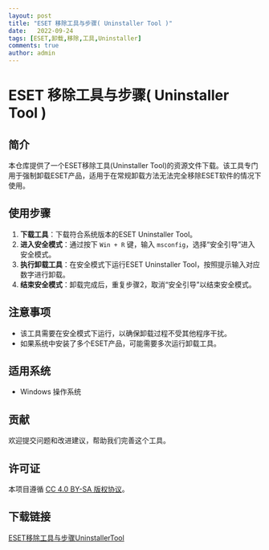 ```yaml
---
layout: post
title: "ESET 移除工具与步骤( Uninstaller Tool )"
date:   2022-09-24
tags: [ESET,卸载,移除,工具,Uninstaller]
comments: true
author: admin
---
```

# ESET 移除工具与步骤( Uninstaller Tool )

## 简介
本仓库提供了一个ESET移除工具(Uninstaller Tool)的资源文件下载。该工具专门用于强制卸载ESET产品，适用于在常规卸载方法无法完全移除ESET软件的情况下使用。

## 使用步骤
1. **下载工具**：下载符合系统版本的ESET Uninstaller Tool。
2. **进入安全模式**：通过按下 `Win + R` 键，输入 `msconfig`，选择“安全引导”进入安全模式。
3. **执行卸载工具**：在安全模式下运行ESET Uninstaller Tool，按照提示输入对应数字进行卸载。
4. **结束安全模式**：卸载完成后，重复步骤2，取消“安全引导”以结束安全模式。

## 注意事项
- 该工具需要在安全模式下运行，以确保卸载过程不受其他程序干扰。
- 如果系统中安装了多个ESET产品，可能需要多次运行卸载工具。

## 适用系统
- Windows 操作系统

## 贡献
欢迎提交问题和改进建议，帮助我们完善这个工具。

## 许可证
本项目遵循 [CC 4.0 BY-SA 版权协议](https://creativecommons.org/licenses/by-sa/4.0/)。

## 下载链接

[ESET移除工具与步骤UninstallerTool](https://pan.quark.cn/s/5c14becc1d32)